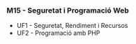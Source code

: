 ### M15 - Seguretat i Programació Web
  * UF1 - Seguretat, Rendiment i Recursos
  * UF2 - Programació amb PHP
